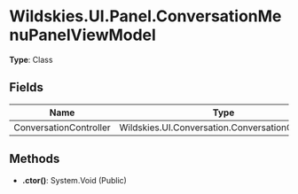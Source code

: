 ﻿# Wildskies.UI.Panel.ConversationMenuPanelViewModel

**Type**: Class

## Fields

| Name | Type | Access |
|------|------|--------|
| ConversationController | Wildskies.UI.Conversation.ConversationController | Public |

## Methods

- **.ctor()**: System.Void (Public)

